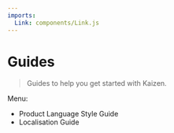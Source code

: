 ```yaml
---
imports:
  Link: components/Link.js
---
```


# Guides

> Guides to help you get started with Kaizen.

Menu:

* <Link to="/language">Product Language Style Guide</Link>
* <Link to="/guides/localisation">Localisation Guide</Link>
